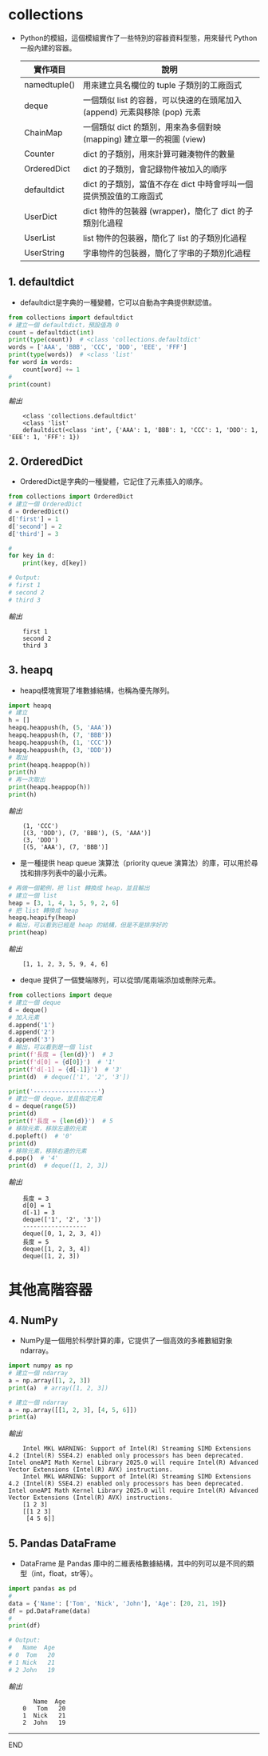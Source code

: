 # collections

- Python的模組，這個模組實作了一些特別的容器資料型態，用來替代 Python 一般內建的容器。

    實作項目  |  說明
    -------------| -------------
    namedtuple() | 用來建立具名欄位的 tuple 子類別的工廠函式
    deque        | 一個類似 list 的容器，可以快速的在頭尾加入 (append) 元素與移除 (pop) 元素 
    ChainMap     | 一個類似 dict 的類別，用來為多個對映 (mapping) 建立單一的視圖 (view)
    Counter      | dict 的子類別，用來計算可雜湊物件的數量
    OrderedDict  | dict 的子類別，會記錄物件被加入的順序
    defaultdict  | dict 的子類別，當值不存在 dict 中時會呼叫一個提供預設值的工廠函式
    UserDict     | dict 物件的包裝器 (wrapper)，簡化了 dict 的子類別化過程
    UserList     | list 物件的包裝器，簡化了 list 的子類別化過程
    UserString   | 字串物件的包裝器，簡化了字串的子類別化過程

## 1. defaultdict

- defaultdict是字典的一種變體，它可以自動為字典提供默認值。


```python
from collections import defaultdict
# 建立一個 defaultdict，預設值為 0
count = defaultdict(int)
print(type(count))  # <class 'collections.defaultdict'
words = ['AAA', 'BBB', 'CCC', 'DDD', 'EEE', 'FFF']
print(type(words))  # <class 'list'
for word in words:
    count[word] += 1
#
print(count)

```
*輸出*
```
    <class 'collections.defaultdict'
    <class 'list'
    defaultdict(<class 'int', {'AAA': 1, 'BBB': 1, 'CCC': 1, 'DDD': 1, 'EEE': 1, 'FFF': 1})
```

## 2. OrderedDict

- OrderedDict是字典的一種變體，它記住了元素插入的順序。


```python
from collections import OrderedDict
# 建立一個 OrderedDict
d = OrderedDict()
d['first'] = 1
d['second'] = 2
d['third'] = 3

#
for key in d:
    print(key, d[key])

# Output:
# first 1
# second 2
# third 3
```
*輸出*
```
    first 1
    second 2
    third 3
```

## 3. heapq

- heapq模塊實現了堆數據結構，也稱為優先隊列。


```python
import heapq
# 建立
h = []
heapq.heappush(h, (5, 'AAA'))
heapq.heappush(h, (7, 'BBB'))
heapq.heappush(h, (1, 'CCC'))
heapq.heappush(h, (3, 'DDD'))
# 取出
print(heapq.heappop(h)) 
print(h)
# 再一次取出
print(heapq.heappop(h)) 
print(h)
```
*輸出*
```
    (1, 'CCC')
    [(3, 'DDD'), (7, 'BBB'), (5, 'AAA')]
    (3, 'DDD')
    [(5, 'AAA'), (7, 'BBB')]
```

- 是一種提供 heap queue 演算法（priority queue 演算法）的庫，可以用於尋找和排序列表中的最小元素。


```python
# 再做一個範例，把 list 轉換成 heap，並且輸出
# 建立一個 list
heap = [3, 1, 4, 1, 5, 9, 2, 6]
# 把 list 轉換成 heap
heapq.heapify(heap)
# 輸出，可以看到已經是 heap 的結構，但是不是排序好的
print(heap) 
```
*輸出*
```
    [1, 1, 2, 3, 5, 9, 4, 6]
```

- deque 提供了一個雙端隊列，可以從頭/尾兩端添加或刪除元素。


```python
from collections import deque
# 建立一個 deque
d = deque()
# 加入元素
d.append('1')
d.append('2')
d.append('3')
# 輸出，可以看到是一個 list
print(f'長度 = {len(d)}')  # 3
print(f'd[0] = {d[0]}')  # '1'
print(f'd[-1] = {d[-1]}')  # '3'
print(d)  # deque(['1', '2', '3'])

print('------------------') 
# 建立一個 deque，並且指定元素
d = deque(range(5))
print(d)
print(f'長度 = {len(d)}')  # 5
# 移除元素，移除左邊的元素
d.popleft()  # '0'
print(d)
# 移除元素，移除右邊的元素
d.pop()  # '4'
print(d)  # deque([1, 2, 3])

```
*輸出*
```
    長度 = 3
    d[0] = 1
    d[-1] = 3
    deque(['1', '2', '3'])
    ------------------
    deque([0, 1, 2, 3, 4])
    長度 = 5
    deque([1, 2, 3, 4])
    deque([1, 2, 3])
```

# 其他高階容器

## 4. NumPy

- NumPy是一個用於科學計算的庫，它提供了一個高效的多維數組對象 ndarray。


```python
import numpy as np
# 建立一個 ndarray
a = np.array([1, 2, 3])
print(a)  # array([1, 2, 3])

# 建立一個 ndarray
a = np.array([[1, 2, 3], [4, 5, 6]])
print(a)
```
*輸出*
```
    Intel MKL WARNING: Support of Intel(R) Streaming SIMD Extensions 4.2 (Intel(R) SSE4.2) enabled only processors has been deprecated. Intel oneAPI Math Kernel Library 2025.0 will require Intel(R) Advanced Vector Extensions (Intel(R) AVX) instructions.
    Intel MKL WARNING: Support of Intel(R) Streaming SIMD Extensions 4.2 (Intel(R) SSE4.2) enabled only processors has been deprecated. Intel oneAPI Math Kernel Library 2025.0 will require Intel(R) Advanced Vector Extensions (Intel(R) AVX) instructions.
    [1 2 3]
    [[1 2 3]
     [4 5 6]]
```

## 5. Pandas DataFrame

- DataFrame 是 Pandas 庫中的二維表格數據結構，其中的列可以是不同的類型（int，float，str等）。


```python
import pandas as pd
#
data = {'Name': ['Tom', 'Nick', 'John'], 'Age': [20, 21, 19]}
df = pd.DataFrame(data)
#
print(df)

# Output:
#   Name  Age
# 0  Tom   20
# 1 Nick   21
# 2 John   19
```
*輸出*
```
       Name  Age
    0   Tom   20
    1  Nick   21
    2  John   19
```

---

END
